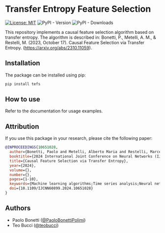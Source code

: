 # Transfer Entropy Feature Selection

[![License: MIT](https://img.shields.io/badge/license-MIT-green)](LICENSE)
![PyPI - Version](https://img.shields.io/pypi/v/tefs)
![PyPI - Downloads](https://img.shields.io/pypi/dm/tefs)

This repository implements a causal feature selection algorithm based on transfer entropy. The algorithm is described in: Bonetti, P., Metelli, A. M., & Restelli, M. (2023, October 17). Causal Feature Selection via Transfer Entropy. (https://arxiv.org/abs/2310.11059).

## Installation

The package can be installed using pip:

```bash
pip install tefs
```

## How to use

Refer to the documentation for usage examples.

## Attribution

If you use this package in your research, please cite the following paper:

```bibtex
@INPROCEEDINGS{10651028,
  author={Bonetti, Paolo and Metelli, Alberto Maria and Restelli, Marcello},
  booktitle={2024 International Joint Conference on Neural Networks (IJCNN)}, 
  title={Causal Feature Selection via Transfer Entropy}, 
  year={2024},
  volume={},
  number={},
  pages={1-10},
  keywords={Machine learning algorithms;Time series analysis;Neural networks;Focusing;Feature extraction;Entropy;Data models;Feature selection;transfer entropy;causal feature selection;time series},
  doi={10.1109/IJCNN60899.2024.10651028}
}
```

## Authors

- Paolo Bonetti ([@PaoloBonettiPolimi](https://github.com/PaoloBonettiPolimi))
- Teo Bucci ([@teobucci](https://github.com/teobucci))
